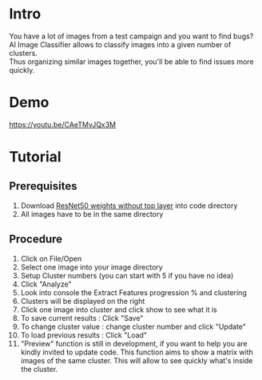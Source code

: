 # Intro

You have a lot of images from a test campaign and you want to find bugs?  
AI Image Classifier allows to classify images into a given number of clusters.  
Thus organizing similar images together, you'll be able to find issues more quickly.  

# Demo
<https://youtu.be/CAeTMvJQx3M>

# Tutorial

## Prerequisites
1. Download [ResNet50 weights without top layer](https://github.com/fchollet/deep-learning-models/releases/download/v0.2/resnet50_weights_tf_dim_ordering_tf_kernels_notop.h5) into code directory
2. All images have to be in the same directory

## Procedure
1. Click on File/Open
2. Select one image into your image directory
3. Setup Cluster numbers (you can start with 5 if you have no idea)
4. Click "Analyze"
5. Look into console the Extract Features progression % and clustering
6. Clusters will be displayed on the right
7. Click one image into cluster and click show to see what it is
8. To save current results : Click "Save"
9. To change cluster value : change cluster number and click "Update"
10. To load previous results : Click "Load"
11. "Preview" function is still in development, if you want to help you are kindly invited to update code. This function aims to show a matrix with images of the same cluster. This will allow to see quickly what's inside the cluster.
